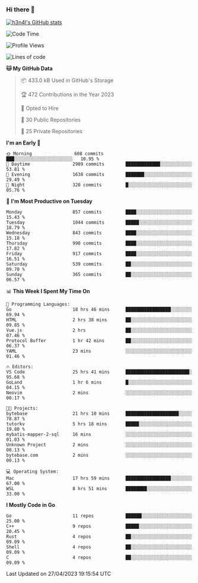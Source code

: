 ### Hi there 👋

[![h3n4l's GitHub stats](https://github-readme-stats.vercel.app/api?username=h3n4l&count_private=true&show_icons=true&theme=radical)](https://github.com/h3n4l/github-readme-stats)

<!--START_SECTION:waka-->
![Code Time](http://img.shields.io/badge/Code%20Time-1%2C182%20hrs%2051%20mins-blue)

![Profile Views](http://img.shields.io/badge/Profile%20Views-6-blue)

![Lines of code](https://img.shields.io/badge/From%20Hello%20World%20I%27ve%20Written-2.9%20million%20lines%20of%20code-blue)

**🐱 My GitHub Data** 

> 📦 433.0 kB Used in GitHub's Storage 
 > 
> 🏆 472 Contributions in the Year 2023
 > 
> 💼 Opted to Hire
 > 
> 📜 30 Public Repositories 
 > 
> 🔑 25 Private Repositories 
 > 
**I'm an Early 🐤** 

```text
🌞 Morning                608 commits         ███░░░░░░░░░░░░░░░░░░░░░░   10.95 % 
🌆 Daytime                2989 commits        █████████████░░░░░░░░░░░░   53.81 % 
🌃 Evening                1638 commits        ███████░░░░░░░░░░░░░░░░░░   29.49 % 
🌙 Night                  320 commits         █░░░░░░░░░░░░░░░░░░░░░░░░   05.76 % 
```
📅 **I'm Most Productive on Tuesday** 

```text
Monday                   857 commits         ████░░░░░░░░░░░░░░░░░░░░░   15.43 % 
Tuesday                  1044 commits        █████░░░░░░░░░░░░░░░░░░░░   18.79 % 
Wednesday                843 commits         ████░░░░░░░░░░░░░░░░░░░░░   15.18 % 
Thursday                 990 commits         ████░░░░░░░░░░░░░░░░░░░░░   17.82 % 
Friday                   917 commits         ████░░░░░░░░░░░░░░░░░░░░░   16.51 % 
Saturday                 539 commits         ██░░░░░░░░░░░░░░░░░░░░░░░   09.70 % 
Sunday                   365 commits         ██░░░░░░░░░░░░░░░░░░░░░░░   06.57 % 
```


📊 **This Week I Spent My Time On** 

```text
💬 Programming Languages: 
Go                       18 hrs 46 mins      █████████████████░░░░░░░░   69.94 % 
HTML                     2 hrs 38 mins       ██░░░░░░░░░░░░░░░░░░░░░░░   09.85 % 
Vue.js                   2 hrs               ██░░░░░░░░░░░░░░░░░░░░░░░   07.46 % 
Protocol Buffer          1 hr 42 mins        ██░░░░░░░░░░░░░░░░░░░░░░░   06.37 % 
YAML                     23 mins             ░░░░░░░░░░░░░░░░░░░░░░░░░   01.46 % 

🔥 Editors: 
VS Code                  25 hrs 41 mins      ████████████████████████░   95.68 % 
GoLand                   1 hr 6 mins         █░░░░░░░░░░░░░░░░░░░░░░░░   04.15 % 
Neovim                   2 mins              ░░░░░░░░░░░░░░░░░░░░░░░░░   00.17 % 

🐱‍💻 Projects: 
bytebase                 21 hrs 10 mins      ████████████████████░░░░░   78.87 % 
tutorkv                  5 hrs 18 mins       █████░░░░░░░░░░░░░░░░░░░░   19.80 % 
mybatis-mapper-2-sql     16 mins             ░░░░░░░░░░░░░░░░░░░░░░░░░   01.03 % 
Unknown Project          2 mins              ░░░░░░░░░░░░░░░░░░░░░░░░░   00.13 % 
bytebase.com             2 mins              ░░░░░░░░░░░░░░░░░░░░░░░░░   00.13 % 

💻 Operating System: 
Mac                      17 hrs 59 mins      █████████████████░░░░░░░░   67.00 % 
WSL                      8 hrs 51 mins       ████████░░░░░░░░░░░░░░░░░   33.00 % 
```

**I Mostly Code in Go** 

```text
Go                       11 repos            ██████░░░░░░░░░░░░░░░░░░░   25.00 % 
C++                      9 repos             █████░░░░░░░░░░░░░░░░░░░░   20.45 % 
Rust                     4 repos             ██░░░░░░░░░░░░░░░░░░░░░░░   09.09 % 
Shell                    4 repos             ██░░░░░░░░░░░░░░░░░░░░░░░   09.09 % 
C                        4 repos             ██░░░░░░░░░░░░░░░░░░░░░░░   09.09 % 
```




 Last Updated on 27/04/2023 19:15:54 UTC
<!--END_SECTION:waka-->

